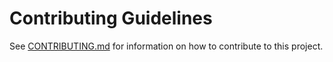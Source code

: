 # Contributing Guidelines

See [CONTRIBUTING.md](CONTRIBUTING.md) for information on how to contribute to this project.